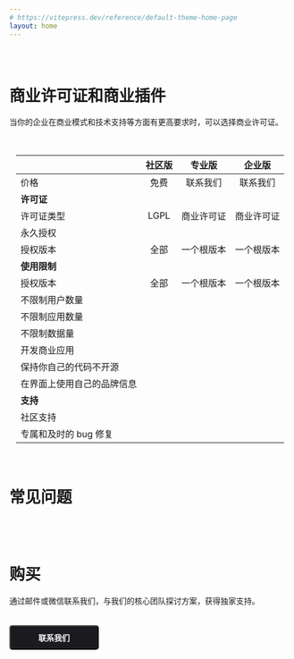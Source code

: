 ```yaml
---
# https://vitepress.dev/reference/default-theme-home-page
layout: home
---
```


<style scoped>

.VPHome svg{
    width: 24px;
    display: inline-block;
    margin: 0 5px;
}

.VPContent> .VPHome {
    margin-bottom: 0;
}

.VPContent> .VPHome> .container{
    width: 100% !important;
    padding: 0 !important;
    margin: 0 !important;
    max-width: 100%;
}

.VPContent> .VPHome> .container .feature{
   text-align: center;
   margin: 40px;
}

.VPContent> .VPHome> .container .feature p{
   color: #999;
}

.VPContent> .VPHome> .vp-doc  table{
    display: table;
    background: none;
    width: 100%;
   table-layout: fixed;
   overflow-wrap: break-word;
}

.VPContent> .VPHome> .vp-doc  table th{
     background: none;
     border: none;
}

.VPContent> .VPHome> .vp-doc  thead tr :not(:first-child){
     margin: 10px;
     font-weight: bold;
     font-size: 16px;
}

.VPContent> .VPHome> .vp-doc  table tr{
     background: none;
     border: none;
     border-bottom: 1px solid #eee;
}

.VPContent> .VPHome> .vp-doc  table tr{
     height: 40px;
}

.VPContent> .VPHome> .vp-doc  table  tbody tr:first-child{
     height: 20px;
}

.VPContent> .VPHome> .vp-doc  table td{
    background: none;
    border: none;
}

.VPContent> .VPHome> .vp-doc  table  td:first-child{
    color: #999;
}

.VPContent> .VPHome> .vp-doc  table  td:first-child strong{
    color: #333;
    font-size: 14px;
}

.VPContent> .VPHome> .vp-doc  table td svg{
    margin: -7px 0;
}

</style>




<div class="feature" style="margin-top: 80px">

# 商业许可证和商业插件

当你的企业在商业模式和技术支持等方面有更高要求时，可以选择商业许可证。
</div>


<div style="display: flex;justify-content: center">
<div style="display: flex;padding: 20px 0;max-width: 1280px">



|               |    社区版    |     专业版     | 企业版  |
|---------------|:---------:|:-----------:|:------:|
| 价格            |    免费     |    联系我们     | 联系我们 |
| **许可证**       |
| 许可证类型         |   LGPL    |    商业许可证    |   商业许可证   |
| 永久授权          | <Check /> |  <Check />  |   <Check />   |
| 授权版本          |    全部     |    一个根版本    |  一个根版本   |
| **使用限制**      |
| 授权版本          |    全部     |    一个根版本    |  一个根版本   |
| 不限制用户数量       |     <Check />     |  <Check />  |   <Check />   |
| 不限制应用数量       |     <Check />     |  <Check />  |   <Check />   |
| 不限制数据量        |     <Check />     |  <Check />  |   <Check />   |
| 开发商业应用        | <Close /> |  <Check />  |   <Check />   |
| 保持你自己的代码不开源   | <Close /> |  <Check />  |   <Check />   |
| 在界面上使用自己的品牌信息 | <Close /> |  <Check />  |   <Check />   |
| **支持**        |
| 社区支持          |    <Check />     |  <Check />  |   <Check />   |
| 专属和及时的 bug 修复          |    <Close />     |  <Check />  |   <Check />   |



</div>
</div>




<div class="feature">

# 常见问题

</div>


<div style="display: flex;justify-content: center">
<div style="display: flex;padding: 20px 0;max-width: 1280px;width: 100vw">
<div style="width: 50%;margin-right: 15px">


<Question title="AlAdmin 包含了哪些权利?" content="不是。AiEditor 的内核是LGPL协议，只要你遵循协议，并且保留界面上的 AiEditor 版权信息和版本信息，就可以免费使用。" />

</div>

<div style="width: 50%; margin-left: 15px">

<Question title="什么情况下需要购买商业许可证?" content="当你的企业在商业模式和技术支持等方面有更高要求时，可以选择商业许可证。当你的企业在商业模式和技术支持等方面有更高要求时，可以选择商业许可证。当你的企业在商业模式和技术支持等方面有更高要求时，可以选择商业许可证。" />

</div>


</div>


</div>


<div class="feature">

# 购买

通过邮件或微信联系我们，与我们的核心团队探讨方案，获得独家支持。

<button style="background: #1b1b1f;color: #fff;padding: 10px 50px;border-radius: 5px;font-weight: bold;font-size: 14px;margin: 20px 0 40px 0">
联系我们
</button>

</div>



